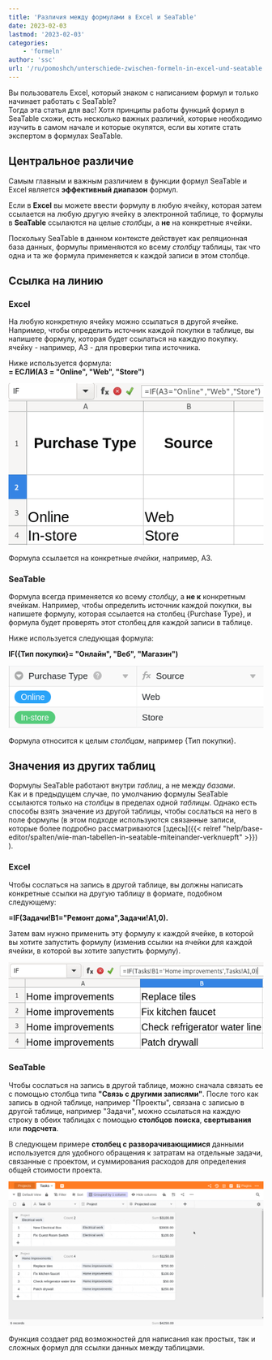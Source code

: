 ```yaml
---
title: 'Различия между формулами в Excel и SeaTable'
date: 2023-02-03
lastmod: '2023-02-03'
categories:
    - 'formeln'
author: 'ssc'
url: '/ru/pomoshch/unterschiede-zwischen-formeln-in-excel-und-seatable'
---
```


Вы пользователь Excel, который знаком с написанием формул и только начинает работать с SeaTable?  
Тогда эта статья для вас! Хотя принципы работы функций формул в SeaTable схожи, есть несколько важных различий, которые необходимо изучить в самом начале и которые окупятся, если вы хотите стать экспертом в формулах SeaTable.

## Центральное различие

Самым главным и важным различием в функции формул SeaTable и Excel является **эффективный диапазон** формул.

Если в **Excel** вы можете ввести формулу в любую ячейку, которая затем ссылается на любую другую ячейку в электронной таблице, то формулы в **SeaTable** ссылаются на целые _столбцы_, а **не** на конкретные ячейки.

Поскольку SeaTable в данном контексте действует как реляционная база данных, формулы применяются ко всему _столбцу_ таблицы, так что одна и та же формула применяется к каждой записи в этом столбце.

## Ссылка на линию

### Excel

На любую конкретную ячейку можно ссылаться в другой ячейке. Например, чтобы определить источник каждой покупки в таблице, вы напишете формулу, которая будет ссылаться на каждую покупку.  
ячейку - например, A3 - для проверки типа источника.

Ниже используется формула:  
**\= ЕСЛИ(A3 = "Online", "Web", "Store")**

![Ссылки на ячейки в Excel](images/table-excel-vs.-seatable-1.png)

Формула ссылается на конкретные _ячейки_, например, A3.

### SeaTable

Формула всегда применяется ко всему _столбцу_, а **не к** конкретным ячейкам. Например, чтобы определить источник каждой покупки, вы напишете формулу, которая ссылается на столбец {Purchase Type}, и формула будет проверять этот столбец для каждой записи в таблице.

Ниже используется следующая формула:

**IF({Тип покупки}= "Онлайн", "Веб", "Магазин")**

![Ссылки на столбцы в SeaTable](images/table-excel-vs-seatable-2.png)

Формула относится к целым _столбцам_, например {Тип покупки}.

## Значения из других таблиц

Формулы SeaTable работают внутри _таблиц_, а не между _базами_.  
Как и в предыдущем случае, по умолчанию формулы SeaTable ссылаются только на _столбцы_ в пределах одной _таблицы_. Однако есть способы взять значение из другой таблицы, чтобы сослаться на него в поле формулы (в этом подходе используются связанные записи, которые более подробно рассматриваются [здесь]({{< relref "help/base-editor/spalten/wie-man-tabellen-in-seatable-miteinander-verknuepft" >}}) ).

### Excel

Чтобы сослаться на запись в другой таблице, вы должны написать конкретные ссылки на другую таблицу в формате, подобном следующему:

**\=IF(Задачи!B1="Ремонт дома",Задачи!A1,0).**

Затем вам нужно применить эту формулу к каждой ячейке, в которой вы хотите запустить формулу (изменив ссылки на ячейки для каждой ячейки, в которой вы хотите запустить формулу).

![Ссылка на другой набор данных в Excel](images/table-excel-vs-seatable-3.png)

### SeaTable

Чтобы сослаться на запись в другой таблице, можно сначала связать ее с помощью столбца типа **"Связь с другими записями"**. После того как запись в одной таблице, например "Проекты", связана с записью в другой таблице, например "Задачи", можно ссылаться на каждую строку в обеих таблицах с помощью **столбцов** **поиска**, **свертывания** или **подсчета**.

В следующем примере **столбец с разворачивающимися** данными используется для удобного обращения к затратам на отдельные задачи, связанные с проектом, и суммирования расходов для определения общей стоимости проекта.

![Столбец Rollup для ссылки на стоимость каждой задачи, связанной с проектом, и суммирования расходов для определения общей стоимости проекта.](images/reference-to-other-bases.gif)

Функция создает ряд возможностей для написания как простых, так и сложных формул для ссылки данных между таблицами.

